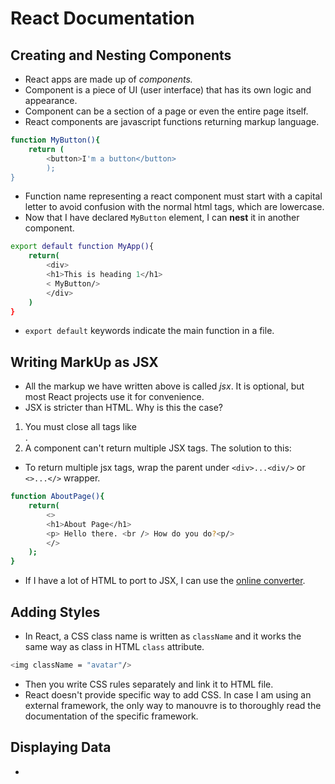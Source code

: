 # React Documentation
## Creating and Nesting Components
- React apps are made up of *components.*
- Component is a piece of UI (user interface) that has its own logic and appearance.
- Component can be a section of a page or even the entire page itself.
- React components are javascript functions returning markup language.
```bash jsx
function MyButton(){
    return (
        <button>I'm a button</button>
        );
}
```
- Function name representing a react component must start with a capital letter to avoid confusion with the normal html tags, which are lowercase. 
- Now that I have declared `MyButton` element, I can **nest** it in another component.
```bash javascript
export default function MyApp(){
    return(
        <div>
        <h1>This is heading 1</h1>
        < MyButton/>
        </div>
    )
}
```
- `export default` keywords indicate the main function in a file.
## Writing MarkUp as JSX
- All the markup we have written above is called *jsx*. It is optional, but most React projects use it for convenience. 
- JSX is stricter than HTML. Why is this the case?
1. You must close all tags like <br />. <br>
2. A component can't return multiple JSX tags. The solution to this:
- To return multiple jsx tags, wrap the parent under `<div>...<div/>` or `<>...</>` wrapper. 
```bash jsx
function AboutPage(){
    return(
        <>
        <h1>About Page</h1>
        <p> Hello there. <br /> How do you do?<p/>
        </>
    );
}
```
- If I have a lot of HTML to port to JSX, I can use the [online converter](https://transform.tools/html-to-jsx). <br>

## Adding Styles
- In React, a CSS class name is written as `className` and it works the same way as class in HTML `class` attribute.

```bash jsx
<img className = "avatar"/>
```
- Then you write CSS rules separately and link it to HTML file.
- React doesn't provide specific way to add CSS. In case I am using an external framework, the only way to manouvre is to thoroughly read the documentation of the specific framework.
## Displaying Data
- 